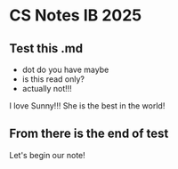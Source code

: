 # CS Notes IB 2025

## Test this .md

- dot do you have maybe
- is this read only?
- actually not!!!

I love Sunny!!! She is the best in the world!

## From there is the end of test

Let's begin our note!
